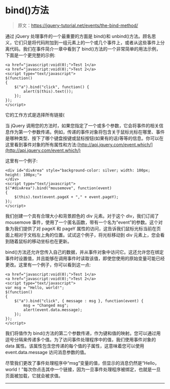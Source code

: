 # bind()方法

> 原文：<https://jquery-tutorial.net/events/the-bind-method/>

通过 jQuery 处理事件的一个最重要的方面是 bind()和 unbind()方法。顾名思义，它们只是将代码附加到一组元素上的一个或几个事件上，或者从这些事件上分离代码。我们在事件简介一章中看到了 bind()方法的一个非常简单的用法示例，下面是一个更完整的示例:

```
<a href="javascript:void(0);">Test 1</a>
<a href="javascript:void(0);">Test 2</a>
<script type="text/javascript">
$(function()
{
	$("a").bind("click", function() {
		alert($(this).text());
	});
});
</script>
```

它的工作方式是选择所有链接(

当 jQuery 调用您的方法时，如果您指定了一个或多个参数，它会将事件的相关信息作为第一个参数传递。例如，传递的事件对象将包含关于鼠标光标在哪里、事件是哪种类型、按下了哪个键盘按键或鼠标按钮(如果有的话)等等的信息。你可以在这里看到事件对象的所有属性和方法:[http://api.jquery.com/event.which/](http://api.jquery.com/event.which/)

这里有一个例子:

```
<div id="divArea" style="background-color: silver; width: 100px; height: 100px;">
</div>
<script type="text/javascript">
$("#divArea").bind("mousemove", function(event)
{
	$(this).text(event.pageX + "," + event.pageY);
});
</script>
```

<input type="hidden" name="IL_IN_ARTICLE">

我们创建一个具有合理大小和背景颜色的 div 元素。对于这个 div，我们订阅了 mousemove 事件，使用了一个匿名函数，带有一个名为“event”的参数。这个对象为我们提供了对 pageX 和 pageY 属性的访问，这告诉我们鼠标光标当前在页面上相对于文档左上角的位置。试试这个例子，将光标移动到 div 元素上，您会看到随着鼠标的移动坐标也在更新。

bind()方法还允许您传入自己的数据，并从事件对象中访问它。这还允许您在绑定事件时设置值，并且能够在调用事件时读取该值，即使您使用的原始变量可能已经更改。这里有一个例子，你可以看到这一点:

```
<a href="javascript:void(0);">Test 1</a>
<a href="javascript:void(0);">Test 2</a>
<script type="text/javascript">
var msg = "Hello, world!";
$(function()
{
	$("a").bind("click", { message : msg }, function(event) {
		msg = "Changed msg";
		alert(event.data.message);
	});
});
</script>
```

我们将值作为 bind()方法的第二个参数传递，作为键和值的映射。您可以通过用逗号分隔来传递多个值。为了访问事件处理程序中的值，我们使用事件对象的 data 属性。该属性包含您传递的每个值的子属性，这意味着您可以使用 event.data.message 访问消息参数的值。

尽管我们更改了事件处理程序中“msg”变量的值，但显示的消息仍然是“Hello，world！”每次你点击其中一个链接，因为一旦事件处理程序被绑定，也就是一旦页面被加载，它就会被求值。

* * *